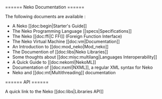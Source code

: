 ====== Neko Documentation ======

The following documents are available :

  * A Neko [[doc:begin|Starter's Guide]]
  * The Neko Programming Language [[specs|Specifications]]
  * The Neko [[doc:ffi|C FFI]] (Foreign Function Interface)
  * The Neko Virtual Machine [[doc:vm|Documentation]]
  * An Introduction to [[doc:mod_neko|Mod_neko]]
  * The Documention of [[doc:libs|Neko Libraries]]
  * Some thoughts about [[doc:misc:multilang|Languages Interoperability]]
  * A Quick Guide to [[doc:nekoml|NekoML]]
  * Documentation of [[doc:nxml|NXML]], a regular XML syntax for Neko
  * Neko and [[doc:mt|Multithreading]] documentation

====== API ======

A quick link to the Neko [[doc:libs|Libraries API]]
